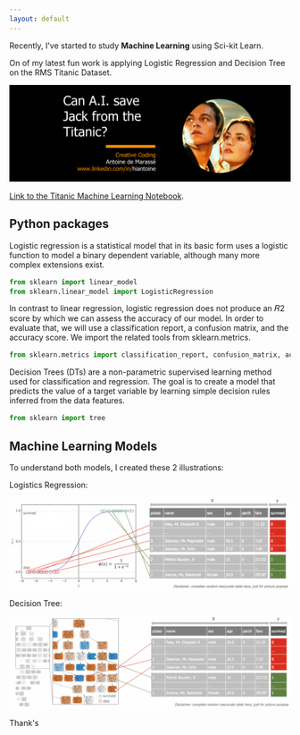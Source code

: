 ```yaml
---
layout: default
---
```


Recently, I've started to study **Machine Learning** using Sci-kit Learn.

On of my latest fun work is applying Logistic Regression and Decision Tree on the RMS Titanic Dataset.

![Opening Image](https://raw.githubusercontent.com/antoinedme/titanic-dataset-ml/master/img/opening-image.png)

[Link to the Titanic Machine Learning Notebook](https://github.com/antoinedme/titanic-dataset-ml).

## Python packages

Logistic regression is a statistical model that in its basic form uses a logistic function to model a binary dependent variable, although many more complex extensions exist.

```python
from sklearn import linear_model
from sklearn.linear_model import LogisticRegression
```

In contrast to linear regression, logistic regression does not produce an 𝑅2 score by which we can assess the accuracy of our model. In order to evaluate that, we will use a classification report, a confusion matrix, and the accuracy score. We import the related tools from sklearn.metrics.

```python
from sklearn.metrics import classification_report, confusion_matrix, accuracy_score
```

Decision Trees (DTs) are a non-parametric supervised learning method used for classification and regression. The goal is to create a model that predicts the value of a target variable by learning simple decision rules inferred from the data features.

```python
from sklearn import tree
```

## Machine Learning Models

To understand both models, I created these 2 illustrations:

Logistics Regression:

![Logistics Regression](https://raw.githubusercontent.com/antoinedme/titanic-dataset-ml/master/img/regression-illus.png)

Decision Tree:

![Decision Tree](https://raw.githubusercontent.com/antoinedme/titanic-dataset-ml/master/img/decision-tree-illustration.png)

Thank's

